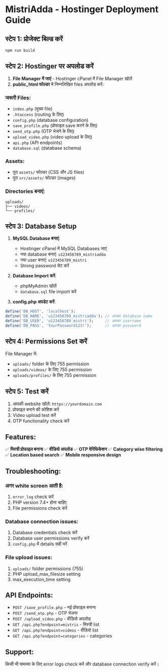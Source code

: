 # MistriAdda - Hostinger Deployment Guide

## स्टेप 1: प्रोजेक्ट बिल्ड करें

```bash
npm run build
```

## स्टेप 2: Hostinger पर अपलोड करें

1. **File Manager में जाएं** - Hostinger cPanel में File Manager खोलें
2. **public_html फोल्डर** में निम्नलिखित files अपलोड करें:

### जरूरी Files:
- `index.php` (मुख्य file)
- `.htaccess` (routing के लिए)
- `config.php` (database configuration)
- `save_profile.php` (प्रोफाइल save करने के लिए)
- `send_otp.php` (OTP भेजने के लिए)
- `upload_video.php` (video upload के लिए)
- `api.php` (API endpoints)
- `database.sql` (database schema)

### Assets:
- पूरा `assets/` फोल्डर (CSS और JS files)
- पूरा `src/assets/` फोल्डर (images)

### Directories बनाएं:
```
uploads/
├── videos/
└── profiles/
```

## स्टेप 3: Database Setup

1. **MySQL Database बनाएं**:
   - Hostinger cPanel में MySQL Databases जाएं
   - नया database बनाएं: `u123456789_mistriadda`
   - नया user बनाएं: `u123456789_mistri`
   - Strong password सेट करें

2. **Database Import करें**:
   - phpMyAdmin खोलें
   - `database.sql` file import करें

3. **config.php अपडेट करें**:
```php
define('DB_HOST', 'localhost');
define('DB_NAME', 'u123456789_mistriadda'); // आपका database name
define('DB_USER', 'u123456789_mistri');     // आपका username
define('DB_PASS', 'YourPassword123!');      // आपका password
```

## स्टेप 4: Permissions Set करें

File Manager में:
- `uploads/` folder के लिए 755 permission
- `uploads/videos/` के लिए 755 permission  
- `uploads/profiles/` के लिए 755 permission

## स्टेप 5: Test करें

1. आपकी website खोलें: `https://yourdomain.com`
2. प्रोफाइल बनाने की कोशिश करें
3. Video upload test करें
4. OTP functionality check करें

## Features:

✅ **मिस्त्री प्रोफाइल बनाना**
✅ **वीडियो अपलोड**
✅ **OTP वेरिफिकेशन**
✅ **Category wise filtering**
✅ **Location based search**
✅ **Mobile responsive design**

## Troubleshooting:

### अगर white screen आती है:
1. `error_log` check करें
2. PHP version 7.4+ होना चाहिए
3. File permissions check करें

### Database connection issues:
1. Database credentials check करें
2. Database user permissions verify करें
3. `config.php` में details सही भरें

### File upload issues:
1. `uploads/` folder permissions (755)
2. PHP upload_max_filesize setting
3. max_execution_time setting

## API Endpoints:

- `POST /save_profile.php` - नई प्रोफाइल बनाना
- `POST /send_otp.php` - OTP भेजना
- `POST /upload_video.php` - वीडियो अपलोड
- `GET /api.php?endpoint=mistris` - मिस्त्री list
- `GET /api.php?endpoint=videos` - वीडियो list
- `GET /api.php?endpoint=categories` - categories

## Support:

किसी भी समस्या के लिए error logs check करें और database connection verify करें।